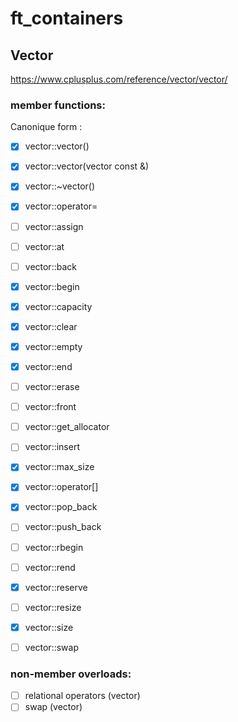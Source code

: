 # ft_containers

## Vector

https://www.cplusplus.com/reference/vector/vector/

### member functions:


Canonique form :

- [X] vector::vector()
- [X] vector::vector(vector const &)
- [X] vector::~vector()
- [X] vector::operator=


- [ ] vector::assign
- [ ] vector::at
- [ ] vector::back
- [X] vector::begin
- [X] vector::capacity
- [X] vector::clear
- [X] vector::empty
- [X] vector::end
- [ ] vector::erase
- [ ] vector::front
- [ ] vector::get_allocator
- [ ] vector::insert
- [X] vector::max_size
- [X] vector::operator[]
- [X] vector::pop_back
- [ ] vector::push_back
- [ ] vector::rbegin
- [ ] vector::rend
- [X] vector::reserve
- [ ] vector::resize
- [X] vector::size
- [ ] vector::swap

### non-member overloads:

- [ ] relational operators (vector)
- [ ] swap (vector)
